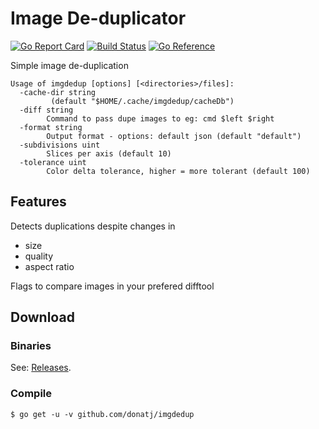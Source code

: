 Image De-duplicator
===================

[![Go Report Card](https://goreportcard.com/badge/donatj/imgdedup)](https://goreportcard.com/report/donatj/imgdedup)
[![Build Status](https://travis-ci.org/donatj/imgdedup.svg?branch=master)](https://travis-ci.org/donatj/imgdedup)
[![Go Reference](https://pkg.go.dev/badge/github.com/donatj/imgdedup.svg)](https://pkg.go.dev/github.com/donatj/imgdedup)

Simple image de-duplication

```
Usage of imgdedup [options] [<directories>/files]:
  -cache-dir string
         (default "$HOME/.cache/imgdedup/cacheDb")
  -diff string
        Command to pass dupe images to eg: cmd $left $right
  -format string
        Output format - options: default json (default "default")
  -subdivisions uint
        Slices per axis (default 10)
  -tolerance uint
        Color delta tolerance, higher = more tolerant (default 100)
```

## Features

Detects duplications despite changes in

- size
- quality
- aspect ratio

Flags to compare images in your prefered difftool

## Download

### Binaries
	
See: [Releases](https://github.com/donatj/imgdedup/releases).

### Compile

	$ go get -u -v github.com/donatj/imgdedup
